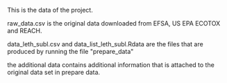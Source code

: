 This is the data of the project. 

raw_data.csv is the original data downloaded from EFSA, US EPA ECOTOX and REACH. 

data_leth_subl.csv and data_list_leth_subl.Rdata are the files that are produced by running the file "prepare_data"

the additional data contains additional information that is attached to the original data set in prepare data. 
